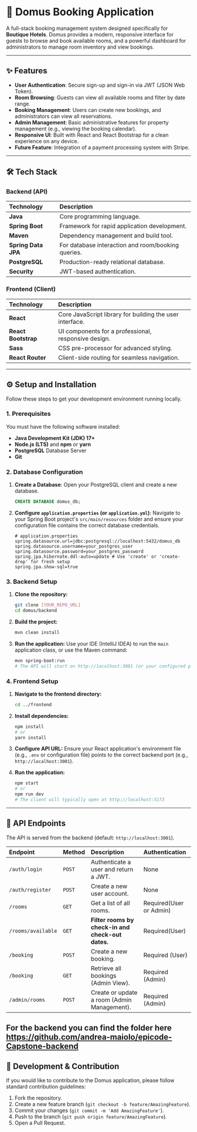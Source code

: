 # 🏡 Domus Booking Application

A full-stack booking management system designed specifically for **Boutique Hotels**. Domus provides a modern, responsive interface for guests to browse and book available rooms, and a powerful dashboard for administrators to manage room inventory and view bookings.

---

## ✨ Features

- **User Authentication**: Secure sign-up and sign-in via JWT (JSON Web Token).
- **Room Browsing**: Guests can view all available rooms and filter by date range.
- **Booking Management**: Users can create new bookings, and administrators can view all reservations.
- **Admin Management**: Basic administrative features for property management (e.g., viewing the booking calendar).
- **Responsive UI**: Built with React and React Bootstrap for a clean experience on any device.
- **Future Feature**: Integration of a payment processing system with Stripe.

---

## 🛠️ Tech Stack

### Backend (API)

| Technology          | Description                                        |
| :------------------ | :------------------------------------------------- |
| **Java**            | Core programming language.                         |
| **Spring Boot**     | Framework for rapid application development.       |
| **Maven**           | Dependency management and build tool.              |
| **Spring Data JPA** | For database interaction and room/booking queries. |
| **PostgreSQL**      | Production-ready relational database.              |
| **Security**        | JWT-based authentication.                          |

### Frontend (Client)

| Technology          | Description                                              |     |
| :------------------ | :------------------------------------------------------- | :-- |
| **React**           | Core JavaScript library for building the user interface. |
| **React Bootstrap** | UI components for a professional, responsive design.     |
| **Sass**            | CSS pre-processor for advanced styling.                  |
| **React Router**    | Client-side routing for seamless navigation.             |

---

## ⚙️ Setup and Installation

Follow these steps to get your development environment running locally.

### 1. Prerequisites

You must have the following software installed:

- **Java Development Kit (JDK) 17+**
- **Node.js (LTS)** and **npm** or **yarn**
- **PostgreSQL** Database Server
- **Git**

### 2. Database Configuration

1.  **Create a Database**: Open your PostgreSQL client and create a new database.
    ```sql
    CREATE DATABASE domus_db;
    ```
2.  **Configure `application.properties` (or `application.yml`)**:
    Navigate to your Spring Boot project's `src/main/resources` folder and ensure your configuration file contains the correct database credentials.

    ```properties
    # application.properties
    spring.datasource.url=jdbc:postgresql://localhost:5432/domus_db
    spring.datasource.username=your_postgres_user
    spring.datasource.password=your_postgres_password
    spring.jpa.hibernate.ddl-auto=update # Use 'create' or 'create-drop' for fresh setup
    spring.jpa.show-sql=true
    ```

### 3. Backend Setup

1.  **Clone the repository:**
    ```bash
    git clone [YOUR_REPO_URL]
    cd domus/backend
    ```
2.  **Build the project:**
    ```bash
    mvn clean install
    ```
3.  **Run the application:**
    Use your IDE (IntelliJ IDEA) to run the `main` application class, or use the Maven command:
    ```bash
    mvn spring-boot:run
    # The API will start on http://localhost:3001 (or your configured port)
    ```

### 4. Frontend Setup

1.  **Navigate to the frontend directory:**
    ```bash
    cd ../frontend
    ```
2.  **Install dependencies:**
    ```bash
    npm install
    # or
    yarn install
    ```
3.  **Configure API URL:**
    Ensure your React application's environment file (e.g., `.env` or configuration file) points to the correct backend port (e.g., `http://localhost:3001`).

4.  **Run the application:**
    ```bash
    npm start
    # or
    npm run dev
    # The client will typically open at http://localhost:5173
    ```
---

## 📡 API Endpoints

The API is served from the backend (default: `http://localhost:3001`).

| Endpoint           | Method | Description                                       | Authentication          |
| :----------------- | :----- | :------------------------------------------------ | :---------------------- |
| `/auth/login`      | `POST` | Authenticate a user and return a JWT.             | None                    |
| `/auth/register`   | `POST` | Create a new user account.                        | None                    |
| `/rooms`           | `GET`  | Get a list of all rooms.                          | Required(User or Admin) |
| `/rooms/available` | `GET`  | **Filter rooms by check-in and check-out dates.** | Required(User)          |
| `/booking`         | `POST` | Create a new booking.                             | Required (User)         |
| `/booking`         | `GET`  | Retrieve all bookings (Admin View).               | Required (Admin)        |
| `/admin/rooms`     | `POST` | Create or update a room (Admin Management).       | Required (Admin)        |

**For the backend you can find the folder here https://github.com/andrea-maiolo/epicode-Capstone-backend**
---

## 👤 Development & Contribution

If you would like to contribute to the Domus application, please follow standard contribution guidelines:

1.  Fork the repository.
2.  Create a new feature branch (`git checkout -b feature/AmazingFeature`).
3.  Commit your changes (`git commit -m 'Add AmazingFeature'`).
4.  Push to the branch (`git push origin feature/AmazingFeature`).
5.  Open a Pull Request.
